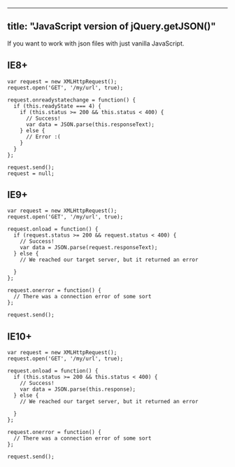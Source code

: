 
---
title: "JavaScript version of jQuery.getJSON()"
---

If you want to work with json files with just vanilla JavaScript.

## IE8+

    var request = new XMLHttpRequest();
    request.open('GET', '/my/url', true);

    request.onreadystatechange = function() {
      if (this.readyState === 4) {
        if (this.status >= 200 && this.status < 400) {
          // Success!
          var data = JSON.parse(this.responseText);
        } else {
          // Error :(
        }
      }
    };

    request.send();
    request = null;

## IE9+

    var request = new XMLHttpRequest();
    request.open('GET', '/my/url', true);

    request.onload = function() {
      if (request.status >= 200 && request.status < 400) {
        // Success!
        var data = JSON.parse(request.responseText);
      } else {
        // We reached our target server, but it returned an error

      }
    };

    request.onerror = function() {
      // There was a connection error of some sort
    };

    request.send();

## IE10+

    var request = new XMLHttpRequest();
    request.open('GET', '/my/url', true);

    request.onload = function() {
      if (this.status >= 200 && this.status < 400) {
        // Success!
        var data = JSON.parse(this.response);
      } else {
        // We reached our target server, but it returned an error

      }
    };

    request.onerror = function() {
      // There was a connection error of some sort
    };

    request.send();
